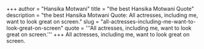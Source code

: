 +++
author = "Hansika Motwani"
title = "the best Hansika Motwani Quote"
description = "the best Hansika Motwani Quote: All actresses, including me, want to look great on screen."
slug = "all-actresses-including-me-want-to-look-great-on-screen"
quote = '''All actresses, including me, want to look great on screen.'''
+++
All actresses, including me, want to look great on screen.
